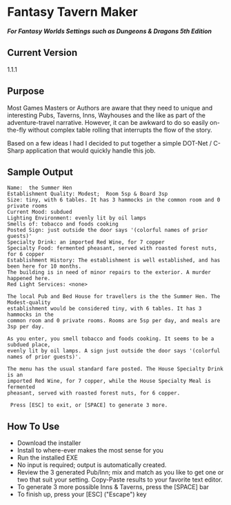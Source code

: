 # Fantasy Tavern Maker
***For Fantasy Worlds Settings such as Dungeons & Dragons 5th Edition***

## Current Version

1.1.1

## Purpose 

Most Games Masters or Authors are aware that they need to unique and 
interesting Pubs, Taverns, Inns, Wayhouses and the like as part of the 
adventure-travel narrative. However, it can be awkward to do so easily 
on-the-fly without complex table rolling that interrupts the flow of the story.

Based on a few ideas I had  I decided to put together a simple DOT-Net / 
C-Sharp application that would quickly handle this job.

## Sample Output

```
Name:  the Summer Hen
Establishment Quality: Modest;  Room 5sp & Board 3sp
Size: tiny, with 6 tables. It has 3 hammocks in the common room and 0 private rooms
Current Mood: subdued
Lighting Environment: evenly lit by oil lamps
Smells of: tobacco and foods cooking
Posted Sign: just outside the door says '(colorful names of prior guests)'
Specialty Drink: an imported Red Wine, for 7 copper
Specialty Food: fermented pheasant, served with roasted forest nuts, for 6 copper
Establishment History: The establishment is well established, and has been here for 10 months. 
The building is in need of minor repairs to the exterior. A murder happened here.
Red Light Services: <none>

The local Pub and Bed House for travellers is the the Summer Hen. The Modest-quality 
establishment would be considered tiny, with 6 tables. It has 3 hammocks in the 
common room and 0 private rooms. Rooms are 5sp per day, and meals are 3sp per day.

As you enter, you smell tobacco and foods cooking. It seems to be a subdued place, 
evenly lit by oil lamps. A sign just outside the door says '(colorful names of prior guests)'.

The menu has the usual standard fare posted. The House Specialty Drink is an 
imported Red Wine, for 7 copper, while the House Specialty Meal is fermented 
pheasant, served with roasted forest nuts, for 6 copper.

 Press [ESC] to exit, or [SPACE] to generate 3 more.
```

## How To Use

+ Download the installer
+ Install to where-ever makes the most sense for you
+ Run the installed EXE
+ No input is required;  output is automatically created.
+ Review the 3 generated Pub/Inn;  mix and match as you like to get one or two
that suit your setting.  Copy-Paste results to your favorite text editor.
+ To generate 3 more possible Inns & Taverns, press the [SPACE] bar
+ To finish up, press your [ESC] ("Escape") key
